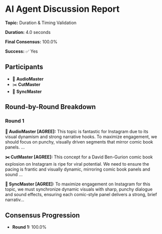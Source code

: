 # AI Agent Discussion Report

**Topic:** Duration & Timing Validation

**Duration:** 4.0 seconds

**Final Consensus:** 100.0%

**Success:** ✅ Yes

## Participants

- 🎵 **AudioMaster**
- ✂️ **CutMaster**
- 🎯 **SyncMaster**

## Round-by-Round Breakdown

### Round 1

**🎵 AudioMaster [AGREE]:** This topic is fantastic for Instagram due to its visual dynamism and strong narrative hooks. To maximize engagement, we should focus on punchy, visually driven segments that mirror comic book panels. ...

**✂️ CutMaster [AGREE]:** This concept for a David Ben-Gurion comic book explosion on Instagram is ripe for viral potential.  We need to ensure the pacing is frantic and visually dynamic, mirroring comic book panels and sound ...

**🎯 SyncMaster [AGREE]:** To maximize engagement on Instagram for this topic, we must synchronize dynamic visuals with sharp, punchy dialogue and sound effects, ensuring each comic-style panel delivers a strong, brief narrativ...

## Consensus Progression

- **Round 1:** 100.0%
